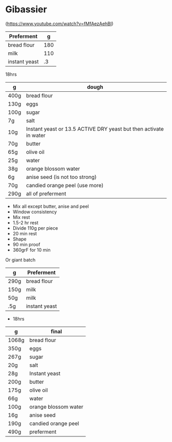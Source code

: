 # Gibassier
(https://www.youtube.com/watch?v=fMfAezAehBI)

Preferment | g
--- | ---
bread flour | 180
milk | 110
instant yeast | .3

18hrs

g | dough
--- | ---
400g |bread flour
130g | eggs
100g | sugar
7g | salt
10g | Instant yeast or 13.5 ACTIVE DRY yeast but then activate in water
70g | butter
65g | olive oil
25g | water
38g | orange blossom water
6g | anise seed (is not too strong)
70g | candied orange peel (use more)
290g| all of preferment

- Mix all except butter, anise and peel
- Window consistency
- Mix rest
- 1.5-2 hr rest
- Divide 110g per piece
- 20 min rest
- Shape
- 90 min proof
- 360grF for 10 min

Or giant batch

g | Preferment
--- | ---
290g | bread flour
150g | milk
50g | milk
.5g | instant yeast

- 18hrs

g | final
--- | ---
1068g | bread flour
350g | eggs
267g | sugar
20g | salt
28g | Instant yeast
200g | butter
175g | olive oil
66g | water
100g | orange blossom water
16g | anise seed
190g | candied orange peel
490g | preferment
